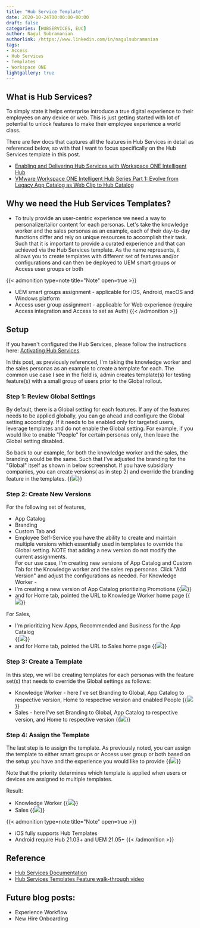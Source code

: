 ```yaml
---
title: "Hub Service Template"
date: 2020-10-24T00:00:00-00:00
draft: false
categories: [HUBSERVICES, EUC]
author: Nagul Subramanian
authorlink: /https://www.linkedin.com/in/nagulsubramanian 
tags:
- Access
- Hub Services
- Templates 
- Workspace ONE
lightgallery: true
---
```


## What is Hub Services? 
To simply state it helps enterprise introduce a true digital experience to their employees on any device or web. This is just getting started with lot of potential to unlock features to make their employee experience a world class. 

There are few docs that captures all the features in Hub Services in detail as referenced below, so with that I want to focus specifically on the Hub Services template in this post. 
- [Enabling and Delivering Hub Services with Workspace ONE Intelligent Hub](https://kb.vmware.com/s/article/2960170)
- [VMware Workspace ONE Intelligent Hub Series Part 1: Evolve from Legacy App Catalog as Web Clip to Hub Catalog](https://thomascheng.net/2020/07/17/evolve-from-legacy-app-catalog-as-web-clip-to-hub-catalog-within-vmware-workspace-one-intelligent-hub/)
## Why we need the Hub Services Templates?

- To truly provide an user-centric experience we need a way to personalize/tailor content for each personas. Let's take the knowledge worker and the sales personas as an example, each of their day-to-day functions differ and rely on unique resources to accomplish their task. Such that it is important to provide a curated experience and that can achieved via the Hub Services template. As the name represents, it allows you to create templates with different set of features and/or configurations and can then be deployed to UEM smart groups or Access user groups or both 

{{< admonition type=note title="Note" open=true >}}
- UEM smart groups assignment - applicable for iOS, Android, macOS and Windows platform 
- Access user group assignment - applicable for Web experience (require Access integration and Access to set as Auth) 
{{< /admonition >}}

## Setup

If you haven't configured the Hub Services, please follow the instructions here: [Activating Hub Services](https://kb.vmware.com/s/article/2960170).

In this post, as previously referenced, I'm taking the knowledge worker and the sales personas as an example to create a template for each. The common use case I see in the field is, admin creates template(s) for testing feature(s) with a small group of users prior to the Global rollout. 

### Step 1: Review Global Settings 
By default, there is a Global setting for each features. If any of the features needs to be applied globally, you can go ahead and configure the Global setting accordingly. If it needs to be enabled only for targeted users, leverage templates and do not enable the Global setting. For example, if you would like to enable "People" for certain personas only, then leave the Global setting disabled. 

So back to our example, for both the knowledge worker and the sales, the branding would be the same. Such that I've adjusted the branding for the "Global" itself as shown in below screenshot. If you have subsidiary companies, you can create versions( as in step 2) and override the branding feature in the templates. 
{{<image src="/img/euc/hub-templates/Global.PNG" caption="Global Settings">}}

### Step 2: Create New Versions 
For the following set of features,
- App Catalog 
- Branding
- Custom Tab and
- Employee Self-Service
you have the ability to create and maintain multiple versions which essentially used in templates to override the Global setting. NOTE that adding a new version do not modify the current assignments.  
For our use case, I'm creating new versions of App Catalog and Custom Tab for the Knowledge worker and the sales rep personas. Click "Add Version" and adjust the configurations as needed. 
For Knowledge Worker - 
- I'm creating a new version of App Catalog prioritizing Promotions 
{{<image src="/img/euc/hub-templates/AppCatalog_KW.PNG" caption="AppCatalog Knowledge Worker">}}
- and for Home tab, pointed the URL to Knowledge Worker home page 
{{<image src="/img/euc/hub-templates/home_KW.PNG" caption="Home Tab Knowledge Worker">}}

For Sales, 
- I'm prioritizing New Apps, Recommended and Business for the App Catalog  
{{<image src="/img/euc/hub-templates/AppCatalog_Sales.PNG" caption="AppCatalog Sales">}}
- and for Home tab, pointed the URL to Sales home page
{{<image src="/img/euc/hub-templates/home_Sales.PNG" caption="Home Tab Sales">}}

### Step 3: Create a Template
In this step, we will be creating templates for each personas with the feature set(s) that needs to override the Global settings as follows: 

- Knowledge Worker - here I've set Branding to Global, App Catalog to respective version, Home to respective version and enabled People 
{{<image src="/img/euc/hub-templates/template_KW_2.PNG" caption="Template Knowledge Worker">}}
- Sales - here I've set Branding to Global, App Catalog to respective version, and Home to respective version
{{<image src="/img/euc/hub-templates/template_Sales_2.PNG" caption="Template Sales">}}

### Step 4: Assign the Template 
The last step is to assign the template. As previously noted, you can assign the template to either smart groups or Access user group or both based on the setup you have and the experience you would like to provide
{{<image src="/img/euc/hub-templates/Assign.PNG" caption="Assignment">}}

Note that the priority determines which template is applied when users or devices are assigned to multiple templates.

Result:
- Knowledge Worker 
{{<image src="/img/euc/hub-templates/KW.PNG" caption="Knowledge Worker Experience">}}
- Sales 
{{<image src="/img/euc/hub-templates/Sales.PNG" caption="Sales Experience">}}

{{< admonition type=note title="Note" open=true >}}
- iOS fully supports Hub Templates 
- Android require Hub 21.03+ and UEM 21.05+ 
{{< /admonition >}}

## Reference
- [Hub Services Documentation](https://docs.vmware.com/en/VMware-Workspace-ONE/services/intelligent-hub_IDM.pdf)
- [Hub Services Templates Feature walk-through video](https://techzone.vmware.com/?share=video3022)
## Future blog posts: 
- Experience Workflow
- New Hire Onboarding 

